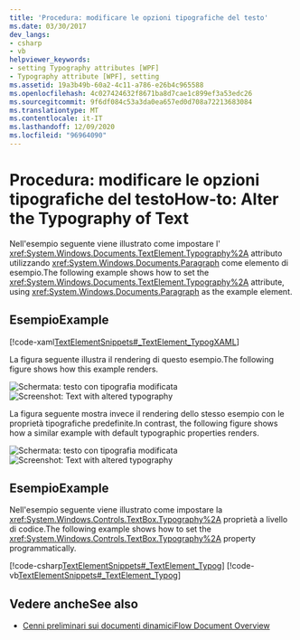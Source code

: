 ```yaml
---
title: 'Procedura: modificare le opzioni tipografiche del testo'
ms.date: 03/30/2017
dev_langs:
- csharp
- vb
helpviewer_keywords:
- setting Typography attributes [WPF]
- Typography attribute [WPF], setting
ms.assetid: 19a3b49b-60a2-4c11-a786-e26b4c965588
ms.openlocfilehash: 4c027424632f8671ba8d7cae1c899ef3a53edc26
ms.sourcegitcommit: 9f6df084c53a3da0ea657ed0d708a72213683084
ms.translationtype: MT
ms.contentlocale: it-IT
ms.lasthandoff: 12/09/2020
ms.locfileid: "96964090"
---
```

# <a name="how-to-alter-the-typography-of-text"></a><span data-ttu-id="60002-102">Procedura: modificare le opzioni tipografiche del testo</span><span class="sxs-lookup"><span data-stu-id="60002-102">How-to: Alter the Typography of Text</span></span>
<span data-ttu-id="60002-103">Nell'esempio seguente viene illustrato come impostare l' <xref:System.Windows.Documents.TextElement.Typography%2A> attributo utilizzando <xref:System.Windows.Documents.Paragraph> come elemento di esempio.</span><span class="sxs-lookup"><span data-stu-id="60002-103">The following example shows how to set the <xref:System.Windows.Documents.TextElement.Typography%2A> attribute, using <xref:System.Windows.Documents.Paragraph> as the example element.</span></span>  
  
## <a name="example"></a><span data-ttu-id="60002-104">Esempio</span><span class="sxs-lookup"><span data-stu-id="60002-104">Example</span></span>  
 [!code-xaml[TextElementSnippets#_TextElement_TypogXAML](~/samples/snippets/csharp/VS_Snippets_Wpf/TextElementSnippets/CSharp/Window1.xaml#_textelement_typogxaml)]  
  
 <span data-ttu-id="60002-105">La figura seguente illustra il rendering di questo esempio.</span><span class="sxs-lookup"><span data-stu-id="60002-105">The following figure shows how this example renders.</span></span>  
  
 <span data-ttu-id="60002-106">![Schermata: testo con tipografia modificata](./media/textelement-typog.png "TextElement_Typog")</span><span class="sxs-lookup"><span data-stu-id="60002-106">![Screenshot: Text with altered typography](./media/textelement-typog.png "TextElement_Typog")</span></span>  
  
 <span data-ttu-id="60002-107">La figura seguente mostra invece il rendering dello stesso esempio con le proprietà tipografiche predefinite.</span><span class="sxs-lookup"><span data-stu-id="60002-107">In contrast, the following figure shows how a similar example with default typographic properties renders.</span></span>  
  
 <span data-ttu-id="60002-108">![Schermata: testo con tipografia modificata](./media/textelement-typog-default.png "TextElement_Typog_Default")</span><span class="sxs-lookup"><span data-stu-id="60002-108">![Screenshot: Text with altered typography](./media/textelement-typog-default.png "TextElement_Typog_Default")</span></span>  
  
## <a name="example"></a><span data-ttu-id="60002-109">Esempio</span><span class="sxs-lookup"><span data-stu-id="60002-109">Example</span></span>  
 <span data-ttu-id="60002-110">Nell'esempio seguente viene illustrato come impostare la <xref:System.Windows.Controls.TextBox.Typography%2A> proprietà a livello di codice.</span><span class="sxs-lookup"><span data-stu-id="60002-110">The following example shows how to set the <xref:System.Windows.Controls.TextBox.Typography%2A> property programmatically.</span></span>  
  
 [!code-csharp[TextElementSnippets#_TextElement_Typog](~/samples/snippets/csharp/VS_Snippets_Wpf/TextElementSnippets/CSharp/Window1.xaml.cs#_textelement_typog)]
 [!code-vb[TextElementSnippets#_TextElement_Typog](~/samples/snippets/visualbasic/VS_Snippets_Wpf/TextElementSnippets/visualbasic/window1.xaml.vb#_textelement_typog)]  
  
## <a name="see-also"></a><span data-ttu-id="60002-111">Vedere anche</span><span class="sxs-lookup"><span data-stu-id="60002-111">See also</span></span>

- [<span data-ttu-id="60002-112">Cenni preliminari sui documenti dinamici</span><span class="sxs-lookup"><span data-stu-id="60002-112">Flow Document Overview</span></span>](flow-document-overview.md)
